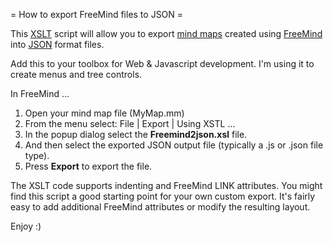 = How to export FreeMind files to JSON =

This [XSLT](http://www.w3schools.com/xsl/ "XSLT") script will allow you to export [mind maps](http://en.wikipedia.org/wiki/Mind_map "mind maps") created using [FreeMind](http://freemind.sourceforge.net "FreeMind") into [JSON](http://en.wikipedia.org/wiki/JSON "JSON") format files.

Add this to your toolbox for Web & Javascript development.  I'm using it to create menus and tree controls. 

In FreeMind ...

1. Open your mind map file (MyMap.mm)
1. From the menu select:  File | Export | Using XSTL ...
1. In the popup dialog select the **Freemind2json.xsl** file.
1. And then select the exported JSON output file (typically a .js or .json file type).
1. Press **Export** to export the file.

The XSLT code supports indenting and FreeMind LINK attributes. You might find this script a good starting point for your own custom export. It's fairly easy to add additional FreeMind attributes or modify the resulting layout.

Enjoy :) 


			